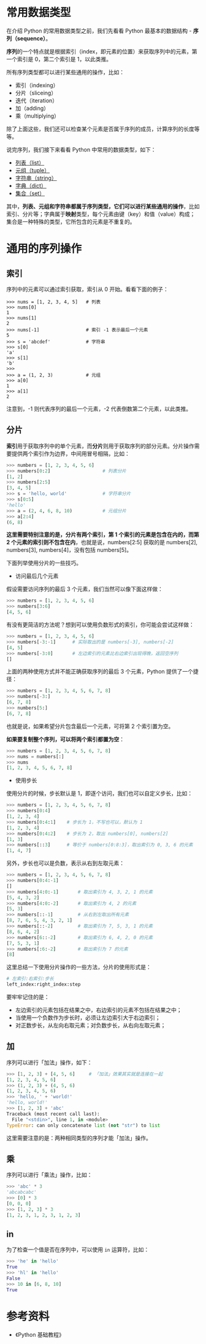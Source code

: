 # 常用数据类型

在介绍 Python 的常用数据类型之前，我们先看看 Python 最基本的数据结构 - **序列（sequence）**。

**序列**的一个特点就是根据索引（index，即元素的位置）来获取序列中的元素，第一个索引是 0，第二个索引是 1，以此类推。

所有序列类型都可以进行某些通用的操作，比如：

- 索引（indexing）
- 分片（sliceing）
- 迭代（iteration）
- 加（adding）
- 乘（multiplying）

除了上面这些，我们还可以检查某个元素是否属于序列的成员，计算序列的长度等等。

说完序列，我们接下来看看 Python 中常用的数据类型，如下：

- [列表（list）](./list.md)
- [元组（tuple）](./tuple.md)
- [字符串（string）](./string.md)
- [字典（dict）](./dict.md)
- [集合（set）](./set.md)

其中，**列表、元组和字符串都属于序列类型，它们可以进行某些通用的操作**，比如索引、分片等；字典属于**映射**类型，每个元素由键（key）和值（value）构成；集合是一种特殊的类型，它所包含的元素是不重复的。

# 通用的序列操作

## 索引

序列中的元素可以通过索引获取，索引从 0 开始。看看下面的例子：

```
>>> nums = [1, 2, 3, 4, 5]   # 列表
>>> nums[0]
1
>>> nums[1]
2
>>> nums[-1]                 # 索引 -1 表示最后一个元素
5
>>> s = 'abcdef'             # 字符串
>>> s[0]
'a'
>>> s[1]
'b'
>>>
>>> a = (1, 2, 3)            # 元组
>>> a[0]
1
>>> a[1]
2
```

注意到，-1 则代表序列的最后一个元素，-2 代表倒数第二个元素，以此类推。

## 分片

**索引**用于获取序列中的单个元素，而**分片**则用于获取序列的部分元素。分片操作需要提供两个索引作为边界，中间用冒号相隔，比如：

```python
>>> numbers = [1, 2, 3, 4, 5, 6]
>>> numbers[0:2]                   # 列表分片
[1, 2]
>>> numbers[2:5]
[3, 4, 5]
>>> s = 'hello, world'             # 字符串分片
>>> s[0:5]
'hello'
>>> a = (2, 4, 6, 8, 10)           # 元组分片
>>> a[2:4]
(6, 8)
```

**这里需要特别注意的是，分片有两个索引，第 1 个索引的元素是包含在内的，而第 2 个元素的索引则不包含在内**，也就是说，numbers[2:5] 获取的是 numbers[2], numbers[3], numbers[4]，没有包括 numbers[5]。

下面列举使用分片的一些技巧。

- 访问最后几个元素

假设需要访问序列的最后 3 个元素，我们当然可以像下面这样做：

```python
>>> numbers = [1, 2, 3, 4, 5, 6]
>>> numbers[3:6]
[4, 5, 6]
```

有没有更简洁的方法呢？想到可以使用负数形式的索引，你可能会尝试这样做：

```python
>>> numbers = [1, 2, 3, 4, 5, 6]
>>> numbers[-3:-1]      # 实际取出的是 numbers[-3], numbers[-2]
[4, 5]
>>> numbers[-3:0]       # 左边索引的元素比右边索引出现得晚，返回空序列
[]
```

上面的两种使用方式并不能正确获取序列的最后 3 个元素，Python 提供了一个捷径：

```python
>>> numbers = [1, 2, 3, 4, 5, 6, 7, 8]
>>> numbers[-3:]
[6, 7, 8]
>>> numbers[5:]
[6, 7, 8]
```

也就是说，如果希望分片包含最后一个元素，可将第 2 个索引置为空。

**如果要复制整个序列，可以将两个索引都置为空**：

```python
>>> numbers = [1, 2, 3, 4, 5, 6, 7, 8]
>>> nums = numbers[:]
>>> nums
[1, 2, 3, 4, 5, 6, 7, 8]
```

- 使用步长

使用分片的时候，步长默认是 1，即逐个访问，我们也可以自定义步长，比如：

```python
>>> numbers = [1, 2, 3, 4, 5, 6, 7, 8]
>>> numbers[0:4]
[1, 2, 3, 4]
>>> numbers[0:4:1]    # 步长为 1，不写也可以，默认为 1
[1, 2, 3, 4]
>>> numbers[0:4:2]    # 步长为 2，取出 numbers[0], numbers[2]
[1, 3]
>>> numbers[::3]      # 等价于 numbers[0:8:3]，取出索引为 0, 3, 6 的元素
[1, 4, 7]
```

另外，步长也可以是负数，表示从右到左取元素：

```python
>>> numbers = [1, 2, 3, 4, 5, 6, 7, 8]
>>> numbers[0:4:-1]
[]
>>> numbers[4:0:-1]       # 取出索引为 4, 3, 2, 1 的元素
[5, 4, 3, 2]
>>> numbers[4:0:-2]       # 取出索引为 4, 2 的元素
[5, 3]
>>> numbers[::-1]         # 从右到左取出所有元素
[8, 7, 6, 5, 4, 3, 2, 1]
>>> numbers[::-2]         # 取出索引为 7, 5, 3, 1 的元素
[8, 6, 4, 2]
>>> numbers[6::-2]        # 取出索引为 6, 4, 2, 0 的元素
[7, 5, 3, 1]
>>> numbers[:6:-2]        # 取出索引为 7 的元素
[8]
```

这里总结一下使用分片操作的一些方法，分片的使用形式是：

```python
# 左索引:右索引:步长
left_index:right_index:step
```

要牢牢记住的是：

- 左边索引的元素包括在结果之中，右边索引的元素不包括在结果之中；
- 当使用一个负数作为步长时，必须让左边索引大于右边索引；
- 对正数步长，从左向右取元素；对负数步长，从右向左取元素；

## 加

序列可以进行「加法」操作，如下：

```python
>>> [1, 2, 3] + [4, 5, 6]     # 「加法」效果其实就是连接在一起
[1, 2, 3, 4, 5, 6]
>>> (1, 2, 3) + (4, 5, 6)
(1, 2, 3, 4, 5, 6)
>>> 'hello, ' + 'world!'
'hello, world!'
>>> [1, 2, 3] + 'abc'
Traceback (most recent call last):
  File "<stdin>", line 1, in <module>
TypeError: can only concatenate list (not "str") to list
```

这里需要注意的是：两种相同类型的序列才能「加法」操作。

## 乘

序列可以进行「乘法」操作，比如：

```python
>>> 'abc' * 3
'abcabcabc'
>>> [0] * 3
[0, 0, 0]
>>> [1, 2, 3] * 3
[1, 2, 3, 1, 2, 3, 1, 2, 3]
```

## in

为了检查一个值是否在序列中，可以使用 `in` 运算符，比如：

```python
>>> 'he' in 'hello'
True
>>> 'hl' in 'hello'
False
>>> 10 in [6, 8, 10]
True
```

# 参考资料

- 《Python 基础教程》


